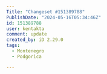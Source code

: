 ```yaml
---
Title: "Changeset #151389788"
PublishDate: "2024-05-16T05:34:46Z"
id: 151389788
user: kentakta
comment: update
created_by: iD 2.29.0
tags:
  - Montenegro
  - Podgorica

---
```

